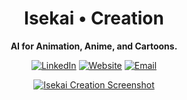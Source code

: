 <div align="center">
  
# Isekai • Creation

**AI for Animation, Anime, and Cartoons.**

<a href="https://www.linkedin.com/in/bach-hg/" target="_blank">![LinkedIn](https://img.shields.io/badge/LinkedIn-0077B5?style=for-the-badge&logo=linkedin&logoColor=white)</a>
<a href="kisekicolor.me" target="_blank">![Website](https://img.shields.io/badge/website-000000?style=for-the-badge&logo=About.me&logoColor=white)</a>
<a href="mailto:isekaicreationofficial@gmail.com" target="_blank">![Email](https://img.shields.io/badge/Gmail-D14836?style=for-the-badge&logo=gmail&logoColor=white)</a>

<a href="https://isekaicreation.studio/" target="_blank">![Isekai Creation Screenshot](https://raw.githubusercontent.com/radna0/Kiseki/refs/heads/master/assets/isekai_logo.jpg)</a>
</div>
